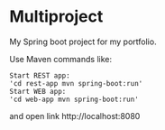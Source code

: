 # Multiproject
My Spring boot project for my portfolio.

Use Maven commands like:

    Start REST app:
    'cd rest-app mvn spring-boot:run'
    Start WEB app:
    'cd web-app mvn spring-boot:run'

and open link http://localhost:8080
